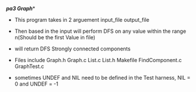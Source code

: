 *************pa3 Graph**************
- This program takes in 2 arguement input_file output_file 
- Then based in the input will perform DFS on any value within the range n(Should be the first Value in file)
- will return DFS Strongly connected components

- Files include Graph.h Graph.c List.c List.h Makefile FindComponent.c GraphTest.c
- sometimes UNDEF and NIL need to be defined in the Test harness, NIL = 0 and UNDEF = -1 
